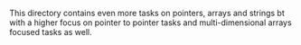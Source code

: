 This directory contains even more tasks on pointers, arrays and strings bt with a higher focus on pointer to pointer tasks and multi-dimensional arrays focused tasks as well. 
